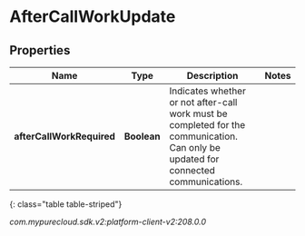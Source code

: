 # AfterCallWorkUpdate


## Properties

| Name | Type | Description | Notes |
| ------------ | ------------- | ------------- | ------------- |
| **afterCallWorkRequired** | **Boolean** | Indicates whether or not after-call work must be completed for the communication. Can only be updated for connected communications. |  |
{: class="table table-striped"}




_com.mypurecloud.sdk.v2:platform-client-v2:208.0.0_
